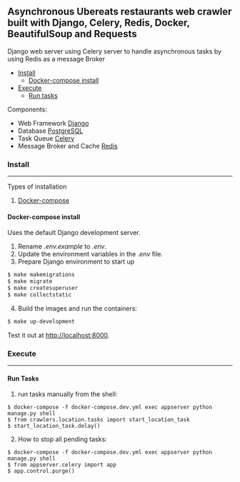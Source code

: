 ## Asynchronous Ubereats restaurants web crawler built with Django, Celery, Redis, Docker, BeautifulSoup and Requests

Django web server using Celery server to handle asynchronous tasks by using Redis as a message Broker

- [Install](#install)
  * [Docker-compose install](#docker-compose-install)
- [Execute](#execute)
  + [Run tasks](#run-tasks)

Components:
* Web Framework [Django](https://www.djangoproject.com/)
* Database [PostgreSQL](https://www.postgresql.org)
* Task Queue [Celery](https://docs.celeryproject.org/en/stable/)
* Message Broker and Cache [Redis](https://redis.io/)

### Install

---

Types of installation

1. [Docker-compose](#docker-compose-install)

#### Docker-compose install

Uses the default Django development server.

1. Rename *.env.example* to *.env*.
2. Update the environment variables in the *.env* file.
3. Prepare Django environment to start up

```bash
$ make makemigrations
$ make migrate
$ make createsuperuser
$ make collectstatic
```

4. Build the images and run the containers:

```bash
$ make up-development
```
Test it out at [http://localhost:8000](http://localhost:8000).

### Execute

---

#### Run Tasks

1. run tasks manually from the shell:

```shell
$ docker-compose -f docker-compose.dev.yml exec appserver python manage.py shell
$ from crawlers.location.tasks import start_location_task
$ start_location_task.delay()
```

2. How to stop all pending tasks:

```shell
$ docker-compose -f docker-compose.dev.yml exec appserver python manage.py shell
$ from appserver.celery import app
$ app.control.purge()
```